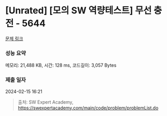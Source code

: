 # [Unrated] [모의 SW 역량테스트] 무선 충전 - 5644 

[문제 링크](https://swexpertacademy.com/main/code/problem/problemDetail.do?contestProbId=AWXRDL1aeugDFAUo) 

### 성능 요약

메모리: 21,488 KB, 시간: 128 ms, 코드길이: 3,057 Bytes

### 제출 일자

2024-02-15 16:21



> 출처: SW Expert Academy, https://swexpertacademy.com/main/code/problem/problemList.do